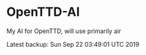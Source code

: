 # OpenTTD-AI
My AI for OpenTTD, will use primarily air

Latest backup: Sun Sep 22 03:49:01 UTC 2019
